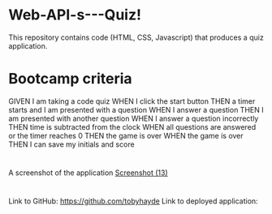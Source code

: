 # Web-API-s---Quiz!
This repository contains code (HTML, CSS, Javascript) that produces a quiz application. 
# Bootcamp criteria
GIVEN I am taking a code quiz
WHEN I click the start button
THEN a timer starts and I am presented with a question
WHEN I answer a question
THEN I am presented with another question
WHEN I answer a question incorrectly
THEN time is subtracted from the clock
WHEN all questions are answered or the timer reaches 0
THEN the game is over
WHEN the game is over
THEN I can save my initials and score
#
A screenshot of the application
[Screenshot (13)](https://user-images.githubusercontent.com/95835120/150717827-b7001532-59b9-442d-852d-5e9ef3a0a265.png)
#
Link to GitHub: https://github.com/tobyhayde
Link to deployed application: 
